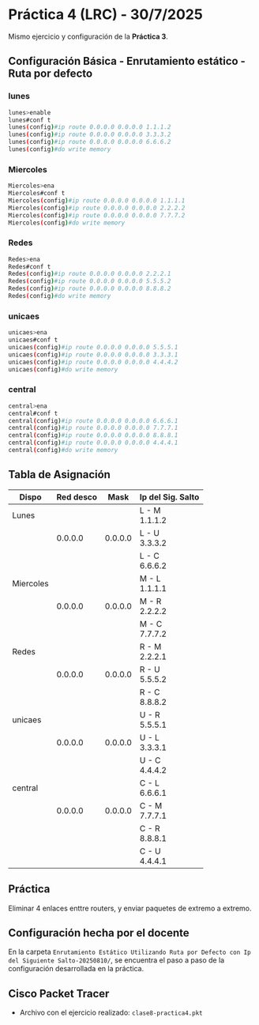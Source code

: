 # Práctica 4 (LRC) - 30/7/2025

Mismo ejercicio y configuración de la **Práctica 3**.

## Configuración Básica - Enrutamiento estático - Ruta por defecto

### lunes

```bash
lunes>enable
lunes#conf t
lunes(config)#ip route 0.0.0.0 0.0.0.0 1.1.1.2
lunes(config)#ip route 0.0.0.0 0.0.0.0 3.3.3.2
lunes(config)#ip route 0.0.0.0 0.0.0.0 6.6.6.2
lunes(config)#do write memory
```

### Miercoles

```bash
Miercoles>ena
Miercoles#conf t
Miercoles(config)#ip route 0.0.0.0 0.0.0.0 1.1.1.1
Miercoles(config)#ip route 0.0.0.0 0.0.0.0 2.2.2.2
Miercoles(config)#ip route 0.0.0.0 0.0.0.0 7.7.7.2
Miercoles(config)#do write memory
```

### Redes

```bash
Redes>ena
Redes#conf t
Redes(config)#ip route 0.0.0.0 0.0.0.0 2.2.2.1
Redes(config)#ip route 0.0.0.0 0.0.0.0 5.5.5.2
Redes(config)#ip route 0.0.0.0 0.0.0.0 8.8.8.2
Redes(config)#do write memory
```

### unicaes

```bash
unicaes>ena
unicaes#conf t
unicaes(config)#ip route 0.0.0.0 0.0.0.0 5.5.5.1
unicaes(config)#ip route 0.0.0.0 0.0.0.0 3.3.3.1
unicaes(config)#ip route 0.0.0.0 0.0.0.0 4.4.4.2
unicaes(config)#do write memory
```

### central

```bash
central>ena
central#conf t
central(config)#ip route 0.0.0.0 0.0.0.0 6.6.6.1
central(config)#ip route 0.0.0.0 0.0.0.0 7.7.7.1
central(config)#ip route 0.0.0.0 0.0.0.0 8.8.8.1
central(config)#ip route 0.0.0.0 0.0.0.0 4.4.4.1
central(config)#do write memory
```

## Tabla de Asignación

| Dispo       | Red desco | Mask    | Ip del Sig. Salto |
| ----------- | --------- | ------- | ----------------- |
| Lunes       |           |         | L - M<br>1.1.1.2  |
|             | 0.0.0.0   | 0.0.0.0 | L - U<br>3.3.3.2  |
|             |           |         | L - C<br>6.6.6.2  |
| Miercoles   |           |         | M - L<br>1.1.1.1  |
|             | 0.0.0.0   | 0.0.0.0 | M - R<br>2.2.2.2  |
|             |           |         | M - C<br>7.7.7.2  |
| Redes       |           |         | R - M<br>2.2.2.1  |
|             | 0.0.0.0   | 0.0.0.0 | R - U<br>5.5.5.2  |
|             |           |         | R - C<br>8.8.8.2  |
| unicaes     |           |         | U - R<br>5.5.5.1  |
|             | 0.0.0.0   | 0.0.0.0 | U - L<br>3.3.3.1  |
|             |           |         | U - C<br>4.4.4.2  |
| central     |           |         | C - L<br>6.6.6.1  |
|             | 0.0.0.0   | 0.0.0.0 | C - M<br>7.7.7.1  |
|             |           |         | C - R<br>8.8.8.1  |
|             |           |         | C - U<br>4.4.4.1  |

## Práctica

Eliminar 4 enlaces enttre routers, y enviar paquetes de extremo a extremo.

## Configuración hecha por el docente

En la carpeta `Enrutamiento Estático Utilizando Ruta por Defecto con Ip del Siguiente Salto-20250810/`, se encuentra el paso a paso de la configuración desarrollada en la práctica.

## Cisco Packet Tracer

* Archivo con el ejercicio realizado: `clase8-practica4.pkt`